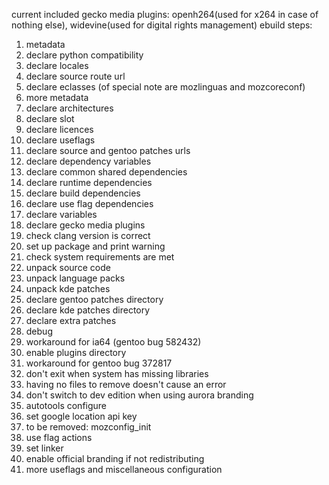 current included gecko media plugins: openh264(used for x264 in case of nothing else), widevine(used for digital rights management)
ebuild steps:
1. metadata
2. declare python compatibility
3. declare locales
4. declare source route url
5. declare eclasses (of special note are mozlinguas and mozcoreconf)
6. more metadata
7. declare architectures
8. declare slot
9. declare licences
10. declare useflags
11. declare source and gentoo patches urls
12. declare dependency variables
13. declare common shared dependencies
14. declare runtime dependencies
15. declare build dependencies
16. declare use flag dependencies
17. declare variables
18. declare gecko media plugins
19. check clang version is correct
20. set up package and print warning
21. check system requirements are met
22. unpack source code
23. unpack language packs
24. unpack kde patches
25. declare gentoo patches directory
26. declare kde patches directory
27. declare extra patches
28. debug
29. workaround for ia64 (gentoo bug 582432)
30. enable plugins directory
31. workaround for gentoo bug 372817
32. don't exit when system has missing libraries
33. having no files to remove doesn't cause an error
34. don't switch to dev edition when using aurora branding
35. autotools configure
36. set google location api key
37. to be removed: mozconfig_init
38. use flag actions
39. set linker
40. enable official branding if not redistributing
41. more useflags and miscellaneous configuration
